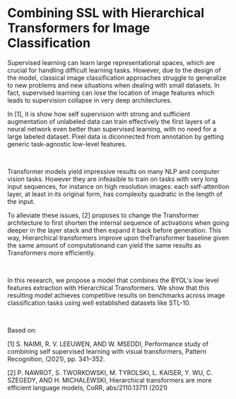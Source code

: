 # Combining SSL with Hierarchical Transformers for Image Classification

Supervised learning can learn large representational spaces, which are crucial for handling difficult learning tasks. However, due to the design of the model, classical image classification approaches struggle to generalize to new problems and new situations when dealing with small datasets.
In fact, supervised learning can lose the location of image features which leads to supervision collapse in very deep architectures.

In [1], it is show how self supervision with strong and sufficient augmentation of unlabeled data can train effectively the first layers of a neural network even better than supervised learning, with no need for a large labeled dataset. Pixel data is diconnected from annotation by getting generic task-agnostic low-level features.

&nbsp;

Transformer models yield impressive results on many NLP and computer vision tasks. However they are infeasible to train on tasks with very long input sequences, for instance on high resolution images: each self-attention layer, at least in its original form, has complexity quadratic in the length of the input.

To alleviate these issues, [2] proposes to change the Transformer architecture to first shorten the internal sequence of activations when going deeper in the layer stack and then expand it back before generation.
This way, Hierarchical transformers improve upon theTransformer baseline given the same amount of computationand can yield the same results as Transformers more efficiently.

&nbsp;

In this research, we propose a model that combines the BYOL's low level features extraction with Hierarchical Transformers. We show that this resulting model achieves competitive results on benchmarks across image classification tasks using well established datasets like STL-10.

&nbsp;

Based on:

[1] S. NAIMI, R. V. LEEUWEN, AND W. MSEDDI, Performance study of combining self supervised learning with visual transformers, Pattern Recognition, (2021), pp. 341–352.

[2] P. NAWROT, S. TWORKOWSKI, M. TYROLSKI, L. KAISER, Y. WU, C. SZEGEDY, AND H. MICHALEWSKI, Hierarchical transformers are more efficient language models, CoRR, abs/2110.13711 (2021)
